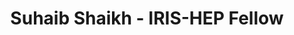 ---
layout: fellow
pagetype: fellow
active: false
permalink: /fellows/SuhaibShaikh.html
fellow-name: Suhaib Shaikh
title: Suhaib Shaikh - IRIS-HEP Fellow
dates:
  start: 2020-07-01
  end: 2020-09-30
photo: /assets/images/team/SuhaibShaikhPicture.jpg
institution: University of Nebraska - Lincoln
website:
e-mail:
project_title: Proactive Site Monitoring
focus-area:
project_goal: "Researchers using the OSG rely on the stability of resources in order\
  \ to accomplish their science.  The OSG\u2019s GRACC accounting service collects\
  \ usage information for all sites contributing to and all jobs that run on the OSG.\
  \  The accounting service is a large source of information on the OSG.  The accounting\
  \ data is stored within an ElasticSearch database at UNL.  Monitoring using this\
  \ accounting service exists that will alert when a site completely fails, but there\
  \ is no alerting on a decrease in functionality of a site. My project would be to\
  \ develop proactive site monitoring to alert on site issues detected from the GRACC\
  \ accounting system.  The alert would run periodically on OSG resources."
mentors:
- djw8605
proposal: /assets/pdf/Fellow-SuhaibShaikh-Proposal
presentations:
- title: Proactive Site Monitoring
  date: 2020-09-28
  url: https://indico.cern.ch/event/946429/contributions/3976993/attachments/2111089/3551108/Shaikh-Proactive_Site_Monitoring.pdf
  meeting: IRIS-HEP Topical Meetings
  meetingurl: https://indico.cern.ch/event/946429/
  recordingurl: https://www.youtube.com/watch?v=b4iMNk2m-Dc&t=2097s
  focus-area: osglhc
github-username: suhaib2421
linkedin-profile: https://www.linkedin.com/in/suhaib-shaikh-7a8826170
---